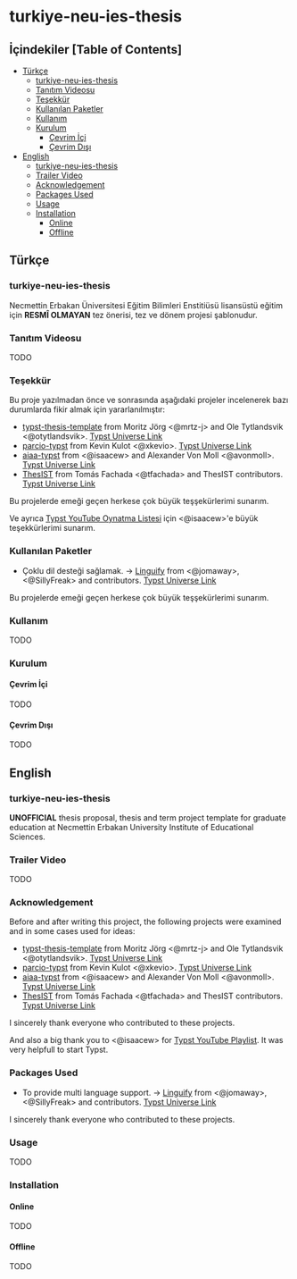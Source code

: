 # turkiye-neu-ies-thesis

## İçindekiler [Table of Contents]
- [Türkçe](#türkçe)
  - [turkiye-neu-ies-thesis](#turkiye-neu-ies-thesis)
  - [Tanıtım Videosu](#tanıtım-videosu)
  - [Teşekkür](#teşekkür)
  - [Kullanılan Paketler](#kullanılan-paketler)
  - [Kullanım](#kullanım)
  - [Kurulum](#kurulum)
    - [Çevrim İçi](#çevrim-içi)
    - [Çevrim Dışı](#çevrim-dışı)
- [English](#english)
  - [turkiye-neu-ies-thesis](#turkiye-neu-ies-thesis-1)
  - [Trailer Video](#trailer-video)
  - [Acknowledgement](#acknowledgement)
  - [Packages Used](#packages-used)
  - [Usage](#usage)
  - [Installation](#installation)
    - [Online](#online)
    - [Offline](#offline)

## Türkçe
### turkiye-neu-ies-thesis
Necmettin Erbakan Üniversitesi Eğitim Bilimleri Enstitiüsü lisansüstü eğitim için **RESMÎ OLMAYAN** tez önerisi, tez ve dönem projesi şablonudur.

### Tanıtım Videosu
TODO

### Teşekkür
Bu proje yazılmadan önce ve sonrasında aşağıdaki projeler incelenerek bazı durumlarda fikir almak için yararlanılmıştır:
- [typst-thesis-template](https://github.com/mrtz-j/typst-thesis-template) from Moritz Jörg <@mrtz-j> and Ole Tytlandsvik <@otytlandsvik>. [Typst Universe Link](https://typst.app/universe/package/modern-uit-thesis)
- [parcio-typst](https://github.com/xkevio/parcio-typst) from Kevin Kulot <@xkevio>. [Typst Universe Link](https://typst.app/universe/package/parcio-thesis)
- [aiaa-typst](https://github.com/isaacew/aiaa-typst) from <@isaacew> and Alexander Von Moll <@avonmoll>. [Typst Universe Link](https://typst.app/universe/package/bamdone-aiaa)
- [ThesIST](https://github.com/tfachada/thesist) from Tomás Fachada <@tfachada> and ThesIST contributors. [Typst Universe Link](https://typst.app/universe/package/thesist)

Bu projelerde emeği geçen herkese çok büyük teşşekürlerimi sunarım.

Ve ayrıca [Typst YouTube Oynatma Listesi](https://youtube.com/playlist?list=PLCO-MGSsHcdArXIfeOGoUwjH0oz8vMr8M&si=c_kTmN4FKmwdMitE) için <@isaacew>'e büyük teşekkürlerimi sunarım.

### Kullanılan Paketler
- Çoklu dil desteği sağlamak. -> [Linguify](https://github.com/typst-community/linguify) from <@jomaway>, <@SillyFreak> and contributors. [Typst Universe Link](https://typst.app/universe/package/linguify/)

Bu projelerde emeği geçen herkese çok büyük teşşekürlerimi sunarım.

### Kullanım
TODO

### Kurulum
#### Çevrim İçi
TODO

#### Çevrim Dışı
TODO

## English
### turkiye-neu-ies-thesis
**UNOFFICIAL** thesis proposal, thesis and term project template for graduate education at Necmettin Erbakan University Institute of Educational Sciences.

### Trailer Video
TODO

### Acknowledgement
Before and after writing this project, the following projects were examined and in some cases used for ideas:
- [typst-thesis-template](https://github.com/mrtz-j/typst-thesis-template) from Moritz Jörg <@mrtz-j> and Ole Tytlandsvik <@otytlandsvik>. [Typst Universe Link](https://typst.app/universe/package/modern-uit-thesis)
- [parcio-typst](https://github.com/xkevio/parcio-typst) from Kevin Kulot <@xkevio>. [Typst Universe Link](https://typst.app/universe/package/parcio-thesis)
- [aiaa-typst](https://github.com/isaacew/aiaa-typst) from <@isaacew> and Alexander Von Moll <@avonmoll>. [Typst Universe Link](https://typst.app/universe/package/bamdone-aiaa)
- [ThesIST](https://github.com/tfachada/thesist) from Tomás Fachada <@tfachada> and ThesIST contributors. [Typst Universe Link](https://typst.app/universe/package/thesist)

I sincerely thank everyone who contributed to these projects.

And also a big thank you to <@isaacew> for [Typst YouTube Playlist](https://youtube.com/playlist?list=PLCO-MGSsHcdArXIfeOGoUwjH0oz8vMr8M&si=c_kTmN4FKmwdMitE). It was very helpfull to start Typst.

### Packages Used
- To provide multi language support. -> [Linguify](https://github.com/typst-community/linguify) from <@jomaway>, <@SillyFreak> and contributors. [Typst Universe Link](https://typst.app/universe/package/linguify/)

I sincerely thank everyone who contributed to these projects.

### Usage
TODO

### Installation
#### Online
TODO

#### Offline
TODO